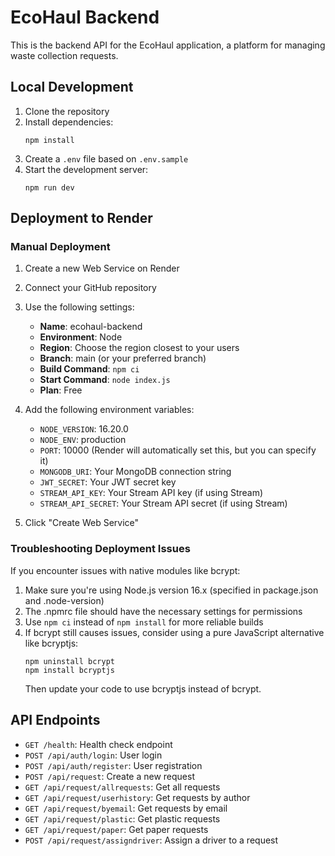 # EcoHaul Backend

This is the backend API for the EcoHaul application, a platform for managing waste collection requests.

## Local Development

1. Clone the repository
2. Install dependencies:
   ```
   npm install
   ```
3. Create a `.env` file based on `.env.sample`
4. Start the development server:
   ```
   npm run dev
   ```

## Deployment to Render

### Manual Deployment

1. Create a new Web Service on Render
2. Connect your GitHub repository
3. Use the following settings:
   - **Name**: ecohaul-backend
   - **Environment**: Node
   - **Region**: Choose the region closest to your users
   - **Branch**: main (or your preferred branch)
   - **Build Command**: `npm ci`
   - **Start Command**: `node index.js`
   - **Plan**: Free

4. Add the following environment variables:
   - `NODE_VERSION`: 16.20.0
   - `NODE_ENV`: production
   - `PORT`: 10000 (Render will automatically set this, but you can specify it)
   - `MONGODB_URI`: Your MongoDB connection string
   - `JWT_SECRET`: Your JWT secret key
   - `STREAM_API_KEY`: Your Stream API key (if using Stream)
   - `STREAM_API_SECRET`: Your Stream API secret (if using Stream)

5. Click "Create Web Service"

### Troubleshooting Deployment Issues

If you encounter issues with native modules like bcrypt:

1. Make sure you're using Node.js version 16.x (specified in package.json and .node-version)
2. The .npmrc file should have the necessary settings for permissions
3. Use `npm ci` instead of `npm install` for more reliable builds
4. If bcrypt still causes issues, consider using a pure JavaScript alternative like bcryptjs:
   ```
   npm uninstall bcrypt
   npm install bcryptjs
   ```
   Then update your code to use bcryptjs instead of bcrypt.

## API Endpoints

- `GET /health`: Health check endpoint
- `POST /api/auth/login`: User login
- `POST /api/auth/register`: User registration
- `POST /api/request`: Create a new request
- `GET /api/request/allrequests`: Get all requests
- `GET /api/request/userhistory`: Get requests by author
- `GET /api/request/byemail`: Get requests by email
- `GET /api/request/plastic`: Get plastic requests
- `GET /api/request/paper`: Get paper requests
- `POST /api/request/assigndriver`: Assign a driver to a request 